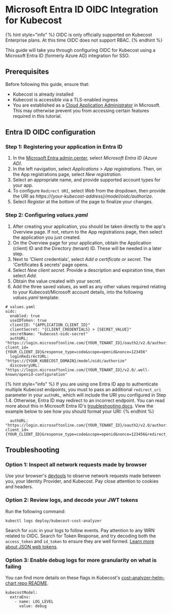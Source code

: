 # Microsoft Entra ID OIDC Integration for Kubecost

{% hint style="info" %}
OIDC is only officially supported on Kubecost Enterprise plans. At this time OIDC does not support RBAC.
{% endhint %}

This guide will take you through configuring OIDC for Kubecost using a Microsoft Entra ID (formerly Azure AD) integration for SSO.

## Prerequisites

Before following this guide, ensure that:

* Kubecost is already installed
* Kubecost is accessible via a TLS-enabled ingress
* You are established as a [Cloud Application Administrator](https://learn.microsoft.com/en-us/entra/identity/role-based-access-control/permissions-reference#cloud-application-administrator) in Microsoft. This may otherwise prevent you from accessing certain features required in this tutorial.

## Entra ID OIDC configuration

### Step 1: Registering your application in Entra ID

1. In the [Microsoft Entra admin center](https://entra.microsoft.com/#home), select _Microsoft Entra ID (Azure AD)_.
2. In the left navigation, select _Applications_ > _App registrations_. Then, on the App registrations page, select _New registration_.
3. Select an appropriate name, and provide supported account types for your app.
4. To configure `Redirect URI`, select _Web_ from the dropdown, then provide the URI as _https://{your-kubecost-address}/model/oidc/authorize_.
5. Select _Register_ at the bottom of the page to finalize your changes.

### Step 2: Configuring _values.yaml_

1. After creating your application, you should be taken directly to the app's Overview page. If not, return to the App registrations page, then select the application you just created.
2. On the Overview page for your application, obtain the Application (client) ID and the Directory (tenant) ID. These will be needed in a later step.
3. Next to 'Client credentials', select _Add a certificate or secret_. The 'Certificates & secrets' page opens.
4. Select _New client secret_. Provide a description and expiration time, then select _Add_.
5. Obtain the value created with your secret.
6. Add the three saved values, as well as any other values required relating to your Kubecost/Microsoft account details, into the following _values.yaml_ template:

```
# values.yaml
oidc:
  enabled: true
  useIDToken: true
  clientID: "{APPLICATION_CLIENT_ID}"
  clientSecret: "{CLIENT_CREDENTIALS} > {SECRET_VALUE}"
  secretName: "kubecost-oidc-secret"
  authURL: "https://login.microsoftonline.com/{YOUR_TENANT_ID}/oauth2/v2.0/authorize?client_id={YOUR_CLIENT_ID}&response_type=code&scope=openid&nonce=123456"
  loginRedirectURL: "https://{YOUR_KUBECOST_DOMAIN}/model/oidc/authorize"
  discoveryURL: "https://login.microsoftonline.com/{YOUR_TENANT_ID}/v2.0/.well-known/openid-configuration"
```

{% hint style="info" %}
If you are using one Entra ID app to authenticate multiple Kubecost endpoints, you must to pass an additional `redirect_uri` parameter in your `authURL`, which will include the URI you configured in Step 1.4. Otherwise, Entra ID may redirect to an incorrect endpoint. You can read more about this in Microsoft Entra ID's [troubleshooting docs](https://learn.microsoft.com/en-us/troubleshoot/azure/active-directory/reply-url-redirected-to-localhost). View the example below to see how you should format your URI:
{% endhint %}

```
  authURL: "https://login.microsoftonline.com/{YOUR_TENANT_ID}/oauth2/v2.0/authorize?client_id={YOUR_CLIENT_ID}&response_type=code&scope=openid&nonce=123456&redirect_uri=https%3A%2F%2F{YOUR_KUBECOST_DOMAIN}/model/oidc/authorize"
```

## Troubleshooting

### Option 1: Inspect all network requests made by browser

Use your browser's [devtools](https://developer.chrome.com/docs/devtools/network/) to observe network requests made between you, your Identity Provider, and  Kubecost. Pay close attention to cookies and headers.

### Option 2: Review logs, and decode your JWT tokens

Run the following command:

```
kubectl logs deploy/kubecost-cost-analyzer
```

Search for `oidc` in your logs to follow events. Pay attention to any WRN related to OIDC. Search for Token Response, and try decoding both the `access_token` and `id_token` to ensure they are well formed. [Learn more about JSON web tokens](https://jwt.io/).

### Option 3: Enable debug logs for more granularity on what is failing

You can find more details on these flags in Kubecost's [cost-analyzer-helm-chart repo README](https://github.com/kubecost/cost-analyzer-helm-chart/blob/v1.103/README.md?plain=1#L63-L75).
```
kubecostModel:
  extraEnv:
    - name: LOG_LEVEL
      value: debug
```
